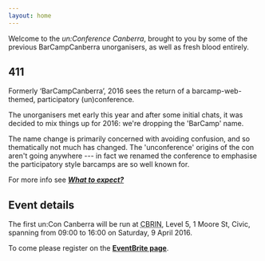 ```yaml
---
layout: home
---
```


Welcome to the *un:Conference Canberra*, brought to you by some of the previous BarCampCanberra unorganisers, as well as fresh blood entirely.

## 411

Formerly ‘BarCampCanberra’, 2016 sees the return of a barcamp-web-themed, participatory (un)conference.

The unorganisers met early this year and after some initial chats, it was decided to mix things up for 2016: we're dropping the 'BarCamp' name.

The name change is primarily concerned with avoiding confusion, and so thematically not much has changed. The 'unconference' origins of the con aren't going anywhere --- in fact we renamed the conference to emphasise the participatory style barcamps are so well known for.

For more info see [**_What to expect?_**](/expectations)

## Event details

The first un:Con Canberra will be run at <abbr title="Canberra Innovation Network">CBRIN</abbr>, Level 5, 1 Moore St, Civic, spanning from 09:00 to 16:00 on Saturday, 9 April 2016.

To come please register on the [**EventBrite page**](https://www.eventbrite.com.au/e/unconference-canberra-2016-registration-22076928688).
